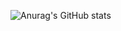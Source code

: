 ![Anurag's GitHub stats](https://github-readme-stats.vercel.app/api?username=mariardsilva&show_icons=true&theme=tokyonight)
